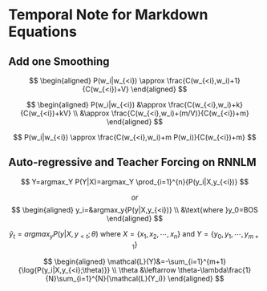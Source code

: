 # Temporal Note for Markdown Equations

## Add one Smoothing

$$
\begin{aligned}
P(w_i|w_{<i}) \approx \frac{C(w_{<i},w_i)+1}{C(w_{<i})+V}
\end{aligned}
$$

$$
\begin{aligned}
P(w_i|w_{<i}) &\approx \frac{C(w_{<i},w_i)+k}{C(w_{<i})+kV} \\
&\approx \frac{C(w_{<i},w_i)+(m/V)}{C(w_{<i})+m}
\end{aligned}
$$

$$
P(w_i|w_{<i}) \approx \frac{C(w_{<i},w_i)+m P(w_i)}{C(w_{<i})+m}
$$

## Auto-regressive and Teacher Forcing on RNNLM

$$
Y=argmax_Y P(Y|X)=argmax_Y \prod_{i=1}^{n}{P(y_i|X,y_{<i})}
$$

$$
or
$$
$$
\begin{aligned}
y_i=&argmax_y{P(y|X,y_{<i})} \\
&\text{where }y_0=BOS
\end{aligned}
$$

$$
\hat{y}_t=argmax_y{P(y|X,y_{<t};\theta)\text{ where }X=\{x_1,x_2,\cdots,x_n\}\text{ and }Y=\{y_0,y_1,\cdots,y_{m+1}\}}
$$

$$
\begin{aligned}
\mathcal{L}(Y)&=-\sum_{i=1}^{m+1}{\log{P(y_i|X,y_{<i};\theta)}} \\
\theta &\leftarrow \theta-\lambda\frac{1}{N}\sum_{i=1}^{N}{\mathcal{L}(Y_i)}
\end{aligned}
$$